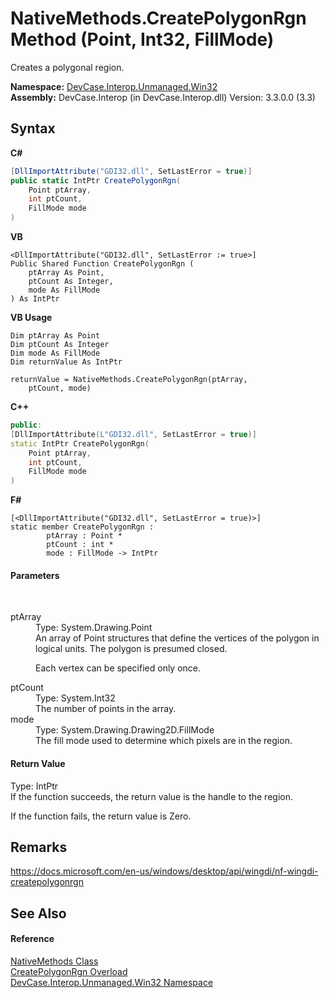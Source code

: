 # NativeMethods.CreatePolygonRgn Method (Point, Int32, FillMode)
 

Creates a polygonal region.

**Namespace:**&nbsp;<a href="N_DevCase_Interop_Unmanaged_Win32">DevCase.Interop.Unmanaged.Win32</a><br />**Assembly:**&nbsp;DevCase.Interop (in DevCase.Interop.dll) Version: 3.3.0.0 (3.3)

## Syntax

**C#**<br />
``` C#
[DllImportAttribute("GDI32.dll", SetLastError = true)]
public static IntPtr CreatePolygonRgn(
	Point ptArray,
	int ptCount,
	FillMode mode
)
```

**VB**<br />
``` VB
<DllImportAttribute("GDI32.dll", SetLastError := true>]
Public Shared Function CreatePolygonRgn ( 
	ptArray As Point,
	ptCount As Integer,
	mode As FillMode
) As IntPtr
```

**VB Usage**<br />
``` VB Usage
Dim ptArray As Point
Dim ptCount As Integer
Dim mode As FillMode
Dim returnValue As IntPtr

returnValue = NativeMethods.CreatePolygonRgn(ptArray, 
	ptCount, mode)
```

**C++**<br />
``` C++
public:
[DllImportAttribute(L"GDI32.dll", SetLastError = true)]
static IntPtr CreatePolygonRgn(
	Point ptArray, 
	int ptCount, 
	FillMode mode
)
```

**F#**<br />
``` F#
[<DllImportAttribute("GDI32.dll", SetLastError = true)>]
static member CreatePolygonRgn : 
        ptArray : Point * 
        ptCount : int * 
        mode : FillMode -> IntPtr 

```


#### Parameters
&nbsp;<dl><dt>ptArray</dt><dd>Type: System.Drawing.Point<br />An array of Point structures that define the vertices of the polygon in logical units. The polygon is presumed closed. 

 Each vertex can be specified only once.</dd><dt>ptCount</dt><dd>Type: System.Int32<br />The number of points in the array.</dd><dt>mode</dt><dd>Type: System.Drawing.Drawing2D.FillMode<br />The fill mode used to determine which pixels are in the region.</dd></dl>

#### Return Value
Type: IntPtr<br />If the function succeeds, the return value is the handle to the region. 

 If the function fails, the return value is Zero.

## Remarks
<a href="https://docs.microsoft.com/en-us/windows/desktop/api/wingdi/nf-wingdi-createpolygonrgn" target="_blank">https://docs.microsoft.com/en-us/windows/desktop/api/wingdi/nf-wingdi-createpolygonrgn</a>

## See Also


#### Reference
<a href="T_DevCase_Interop_Unmanaged_Win32_NativeMethods">NativeMethods Class</a><br /><a href="Overload_DevCase_Interop_Unmanaged_Win32_NativeMethods_CreatePolygonRgn">CreatePolygonRgn Overload</a><br /><a href="N_DevCase_Interop_Unmanaged_Win32">DevCase.Interop.Unmanaged.Win32 Namespace</a><br />